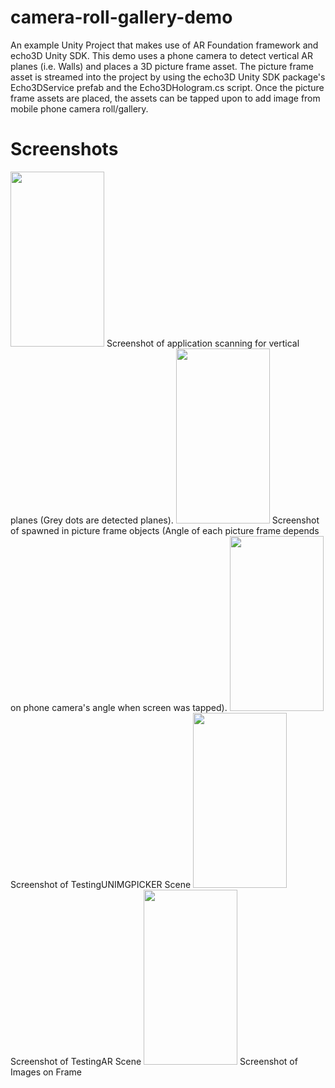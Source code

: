 # camera-roll-gallery-demo


An example Unity Project that makes use of AR Foundation framework and echo3D Unity SDK.
This demo uses a phone camera to detect vertical AR planes (i.e. Walls) and places a 3D picture frame asset.
The picture frame asset is streamed into the project by using the echo3D Unity SDK package's Echo3DService prefab and the Echo3DHologram.cs script.
Once the picture frame assets are placed, the assets can be tapped upon to add image from mobile phone camera roll/gallery.

# Screenshots
<img src="https://user-images.githubusercontent.com/114193960/224578931-d228cb38-89ec-42ba-881e-d1b350afe6d8.jpg" width="150" height="280">
Screenshot of application scanning for vertical planes (Grey dots are detected planes).

<img src="https://user-images.githubusercontent.com/114193960/224579315-3148277f-4885-48d0-9bc0-58eda74ed569.jpg" width="150" height="280">
Screenshot of spawned in picture frame objects (Angle of each picture frame depends on phone camera's angle when screen was tapped).

<img src="https://user-images.githubusercontent.com/114193960/227984392-0028a105-dbd9-48af-8019-28b32e3aaac5.jpg" width="150" height="280">
Screenshot of TestingUNIMGPICKER Scene

<img src="https://user-images.githubusercontent.com/114193960/227984865-0878927e-50c7-4bfc-961f-e992f4b9e701.jpg" width="150" height="280">
Screenshot of TestingAR Scene

<img src="https://user-images.githubusercontent.com/114193960/230817583-43bef53f-1163-4b26-827d-6a3035e89e4f.jpg" width="150" height="280">
Screenshot of Images on Frame